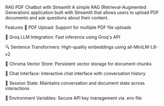 RAG PDF Chatbot with Streamlit
A simple RAG (Retrieval-Augmented Generation) application built with Streamlit that allows users to upload PDF documents and ask questions about their content.

Features
📄 PDF Upload: Support for multiple PDF file uploads

🤖 Groq LLM Integration: Fast inference using Groq's API

🔍 Sentence Transformers: High-quality embeddings using all-MiniLM-L6-v2

💾 Chroma Vector Store: Persistent vector storage for document chunks

💬 Chat Interface: Interactive chat interface with conversation history

🔄 Session State: Maintains conversation and document state across interactions

🔐 Environment Variables: Secure API key management via .env file

